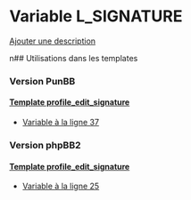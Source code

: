 # Variable L_SIGNATURE
[Ajouter une description](https://fa-tvars.appspot.com/L_SIGNATURE)

n## Utilisations dans les templates

### Version PunBB

#### [Template profile_edit_signature](punbb/profile_edit_signature.md)
* [Variable à la ligne 37](../punbb/profile_edit_signature.tpl#L37)

### Version phpBB2

#### [Template profile_edit_signature](subsilver/profile_edit_signature.md)
* [Variable à la ligne 25](../subsilver/profile_edit_signature.tpl#L25)